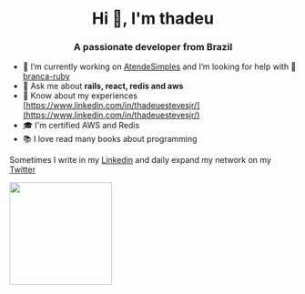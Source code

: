 <h1 align="center">Hi 👋, I'm thadeu</h1>
<h3 align="center">A passionate developer from Brazil</h3>

- 🔭 I’m currently working on [AtendeSimples](https://www.atendesimples.com/) and I’m looking for help with 🤝 [branca-ruby](https://github.com/thadeu/branca-ruby)
- 💬 Ask me about **rails, react, redis and aws**
- 📄 Know about my experiences [https://www.linkedin.com/in/thadeuestevesjr/](https://www.linkedin.com/in/thadeuestevesjr/)
- 🎓 I'm certified AWS and Redis
- 📚 I love read many books about programming

Sometimes I write in my [Linkedin](https://linkedin.com/in/thadeuestevesjr) and daily expand my network on my [Twitter](https://twitter.com/iamthadeu)

<div>
  <img height="180em" src="https://github-readme-stats.vercel.app/api/top-langs/?username=thadeu&langs_count=6&layout=compact&theme=onedark" /> 
</div>
